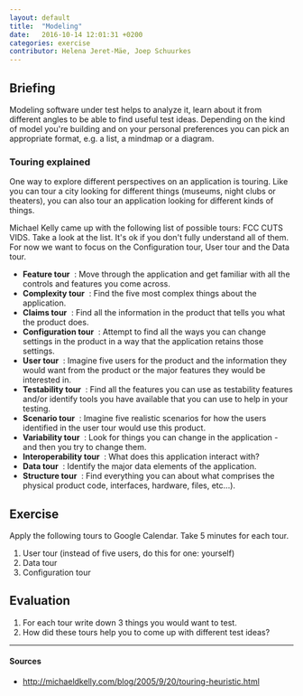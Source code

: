 ```yaml
---
layout: default
title:  "Modeling"
date:   2016-10-14 12:01:31 +0200
categories: exercise
contributor: Helena Jeret-Mäe, Joep Schuurkes
---
```


## Briefing
Modeling software under test helps to analyze it, learn about it from different angles to be able to find useful test ideas. Depending on the kind of model you're building and on your personal preferences you can pick an appropriate format, e.g. a list, a mindmap or a diagram.

### Touring explained
One way to explore different perspectives on an application is touring. Like you can tour a city looking for different things (museums, night clubs or theaters), you can also tour an application looking for different kinds of things.

Michael Kelly came up with the following list of possible tours: FCC CUTS VIDS. Take a look at the list. It's ok if you don't fully understand all of them. For now we want to focus on the Configuration tour, User tour and the Data tour.

- **Feature tour** ​ : Move through the application and get familiar with all the controls and features you come across.
- **Complexity tour** ​ : Find the five most complex things about the application.
- **Claims tour** ​ : Find all the information in the product that tells you what the product does.
- **Configuration tour** ​ : Attempt to find all the ways you can change settings in the product in a way that the application retains those settings.
- **User tour** ​ : Imagine five users for the product and the information they would want from the product or the major features they would be interested in.
- **Testability tour** ​ : Find all the features you can use as testability features and/or identify tools you have available that you can use to help in your testing.
- **Scenario tour** ​ : Imagine five realistic scenarios for how the users identified in the user tour would use this product.
- **Variability tour** ​ : Look for things you can change in the application - and then you try to change them.
- **Interoperability tour** ​ : What does this application interact with?
- **Data tour** ​ : Identify the major data elements of the application.
- **Structure tour** ​ : Find everything you can about what comprises the physical product code, interfaces, hardware, files, etc...).

## Exercise
Apply the following tours to Google Calendar. Take 5 minutes for each tour.

1. User tour (instead of five users, do this for one: yourself)
1. Data tour
1. Configuration tour

## Evaluation
1. For each tour write down 3 things you would want to test.
1. How did these tours help you to come up with different test ideas?

---

#### Sources
- <a href="http://michaeldkelly.com/blog/2005/9/20/touring-heuristic.html">http://michaeldkelly.com/blog/2005/9/20/touring-heuristic.html</a>
